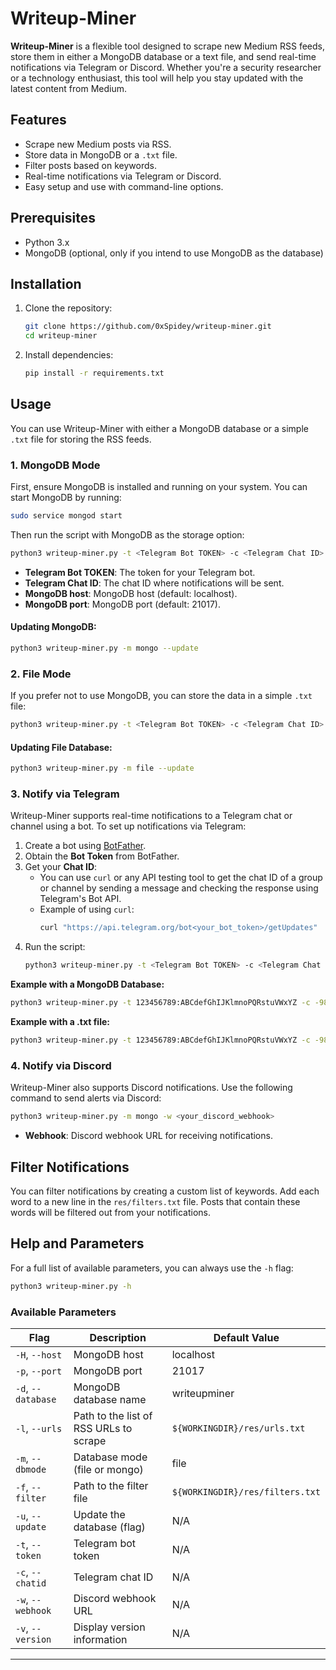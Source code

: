 # Writeup-Miner

**Writeup-Miner** is a flexible tool designed to scrape new Medium RSS feeds, store them in either a MongoDB database or a text file, and send real-time notifications via Telegram or Discord. Whether you're a security researcher or a technology enthusiast, this tool will help you stay updated with the latest content from Medium.

## Features

- Scrape new Medium posts via RSS.
- Store data in MongoDB or a `.txt` file.
- Filter posts based on keywords.
- Real-time notifications via Telegram or Discord.
- Easy setup and use with command-line options.

## Prerequisites

- Python 3.x
- MongoDB (optional, only if you intend to use MongoDB as the database)

## Installation

1. Clone the repository:
   ```bash
   git clone https://github.com/0xSpidey/writeup-miner.git
   cd writeup-miner
   ```

2. Install dependencies:
   ```bash
   pip install -r requirements.txt
   ```

## Usage

You can use Writeup-Miner with either a MongoDB database or a simple `.txt` file for storing the RSS feeds.

### 1. MongoDB Mode

First, ensure MongoDB is installed and running on your system. You can start MongoDB by running:
```bash
sudo service mongod start
```

Then run the script with MongoDB as the storage option:
```bash
python3 writeup-miner.py -t <Telegram Bot TOKEN> -c <Telegram Chat ID> -H <MongoDB host> -p <MongoDB port> -m mongo
```

- **Telegram Bot TOKEN**: The token for your Telegram bot.
- **Telegram Chat ID**: The chat ID where notifications will be sent.
- **MongoDB host**: MongoDB host (default: localhost).
- **MongoDB port**: MongoDB port (default: 21017).

#### Updating MongoDB:
```bash
python3 writeup-miner.py -m mongo --update
```

### 2. File Mode

If you prefer not to use MongoDB, you can store the data in a simple `.txt` file:
```bash
python3 writeup-miner.py -t <Telegram Bot TOKEN> -c <Telegram Chat ID> -m file
```

#### Updating File Database:
```bash
python3 writeup-miner.py -m file --update
```

### 3. Notify via Telegram

Writeup-Miner supports real-time notifications to a Telegram chat or channel using a bot. To set up notifications via Telegram:

1. Create a bot using [BotFather](https://core.telegram.org/bots#botfather).
2. Obtain the **Bot Token** from BotFather.
3. Get your **Chat ID**:
   - You can use `curl` or any API testing tool to get the chat ID of a group or channel by sending a message and checking the response using Telegram's Bot API.
   - Example of using `curl`:
     ```bash
     curl "https://api.telegram.org/bot<your_bot_token>/getUpdates"
     ```
4. Run the script:
   ```bash
   python3 writeup-miner.py -t <Telegram Bot TOKEN> -c <Telegram Chat ID> -m mongo
   ```

**Example with a MongoDB Database:**
```bash
python3 writeup-miner.py -t 123456789:ABCdefGhIJKlmnoPQRstuVWxYZ -c -987654321 -m mongo
```

**Example with a .txt file:**
```bash
python3 writeup-miner.py -t 123456789:ABCdefGhIJKlmnoPQRstuVWxYZ -c -987654321 -m file
```

### 4. Notify via Discord

Writeup-Miner also supports Discord notifications. Use the following command to send alerts via Discord:
```bash
python3 writeup-miner.py -m mongo -w <your_discord_webhook>
```

- **Webhook**: Discord webhook URL for receiving notifications.

## Filter Notifications

You can filter notifications by creating a custom list of keywords. Add each word to a new line in the `res/filters.txt` file. Posts that contain these words will be filtered out from your notifications.

## Help and Parameters

For a full list of available parameters, you can always use the `-h` flag:
```bash
python3 writeup-miner.py -h
```

### Available Parameters

| Flag               | Description                                           | Default Value                                 |
|--------------------|-------------------------------------------------------|-----------------------------------------------|
| `-H`, `--host`      | MongoDB host                                          | localhost                                     |
| `-p`, `--port`      | MongoDB port                                          | 21017                                         |
| `-d`, `--database`  | MongoDB database name                                 | writeupminer                                  |
| `-l`, `--urls`      | Path to the list of RSS URLs to scrape                | `${WORKINGDIR}/res/urls.txt`                  |
| `-m`, `--dbmode`    | Database mode (file or mongo)                         | file                                          |
| `-f`, `--filter`    | Path to the filter file                               | `${WORKINGDIR}/res/filters.txt`               |
| `-u`, `--update`    | Update the database (flag)                            | N/A                                           |
| `-t`, `--token`     | Telegram bot token                                    | N/A                                           |
| `-c`, `--chatid`    | Telegram chat ID                                      | N/A                                           |
| `-w`, `--webhook`   | Discord webhook URL                                   | N/A                                           |
| `-v`, `--version`   | Display version information                           | N/A                                           |

---
